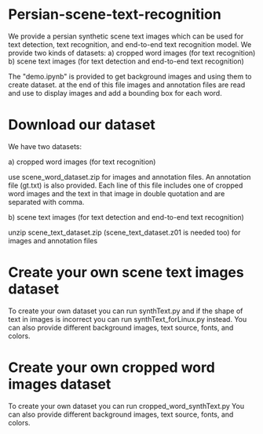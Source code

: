 # Persian-scene-text-recognition

We provide a persian synthetic scene text images which can be used for text detection, text recognition, and end-to-end text recognition model.
We provide two kinds of datasets:
a) cropped word images (for text recognition)
b) scene text images (for text detection and end-to-end text recognition)

The "demo.ipynb" is provided to get background images and using them to create dataset. at the end of this file images and annotation files are read and use to display images and add a bounding box for each word.


# Download our dataset
We have two datasets:

a) cropped word images (for text recognition)

use scene_word_dataset.zip for images and annotation files. An annotation file (gt.txt) is also provided. Each line of this file includes one of cropped word images and the text in that image in double quotation and are separated with comma.

b) scene text images (for text detection and end-to-end text recognition)

unzip scene_text_dataset.zip (scene_text_dataset.z01 is needed too) for images and annotation files

# Create your own scene text images dataset
To create your own dataset you can run synthText.py and if the shape of text in images is incorrect you can run synthText_forLinux.py instead.
You can also provide different background images, text source, fonts, and colors.

# Create your own cropped word images dataset
To create your own dataset you can run cropped_word_synthText.py
You can also provide different background images, text source, fonts, and colors.
